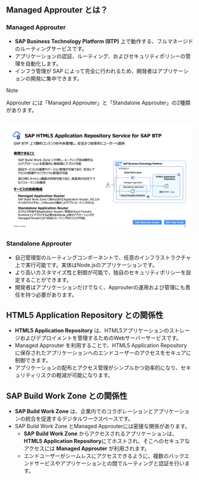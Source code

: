 ## Managed Approuter とは？

### Managed Approuter
- **SAP Business Technology Platform (BTP)** 上で動作する、フルマネージドのルーティングサービスです。
- アプリケーションの認証、ルーティング、およびセキュリティポリシーの管理を自動化します。
- インフラ管理が SAP によって完全に行われるため、開発者はアプリケーションの開発に集中できます。

> [!NOTE]
> Approuter には「Managed Approuter」と「Standalone Approuter」の2種類があります。<br>
> <br>

![MTA](../00_Assets/99_Column/04_ManagedApprouter.png)


### Standalone Approuter
- 自己管理型のルーティングコンポーネントで、任意のインフラストラクチャ上で実行可能です。実体はNode.jsのアプリケーションです。
- より高いカスタマイズ性と制御が可能で、独自のセキュリティポリシーを設定することができます。
- 開発者はアプリケーションだけでなく、Approuterの運用および管理にも責任を持つ必要があります。


## HTML5 Application Repository との関係性

- **HTML5 Application Repository** は、HTML5アプリケーションのストレージおよびデプロイメントを管理するためのWebサーバーサービスです。
- Managed Approuter を利用することで、HTML5 Application Repository に保存されたアプリケーションへのエンドユーザーのアクセスをセキュアに制御できます。
- アプリケーションの配布とアクセス管理がシンプルかつ効率的になり、セキュリティリスクの軽減が可能になります。

## SAP Build Work Zone との関係性

- **SAP Build Work Zone** は、企業内でのコラボレーションとアプリケーションの統合を促進するデジタルワークスペースです。
- SAP Build Work Zone とManaged Approuterには密接な関係があります。
  - **SAP Build Work Zone** からアクセスされるアプリケーションは、**HTML5 Application Repository**にてホストされ、そこへのセキュアなアクセスには **Managed Approuter** が利用されます。
  - エンドユーザーがシームレスにアクセスできるように、複数のバックエンドサービスやアプリケーションとの間でルーティングと認証を行います。


